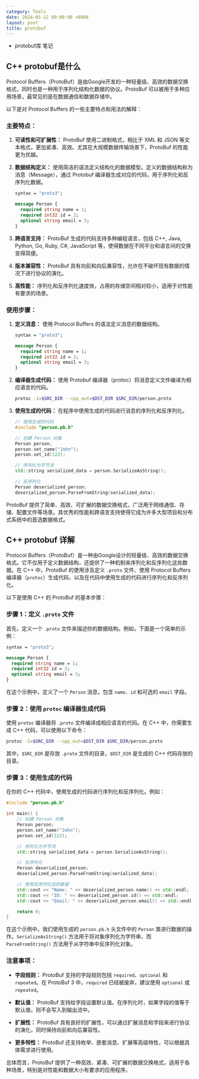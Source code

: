```yaml
---
category: Tools
date: 2024-05-22 09:00:00 +0800
layout: post
title: protobuf
---
```


+ protobuf库 笔记

## C++ protobuf是什么

Protocol Buffers（ProtoBuf）是由Google开发的一种轻量级、高效的数据交换格式，同时也是一种用于序列化结构化数据的协议。ProtoBuf 可以被用于多种应用场景，最常见的是在数据通信和数据存储中。

以下是对 Protocol Buffers 的一些主要特点和用法的解释：

### 主要特点：

1. **可读性和可扩展性：** ProtoBuf 使用二进制格式，相比于 XML 和 JSON 等文本格式，更加紧凑、高效。尤其在大规模数据传输场景下，ProtoBuf 的性能更为优越。

2. **数据结构定义：** 使用简洁的语法定义结构化的数据模型。定义的数据结构称为消息（Message），通过 Protobuf 编译器生成对应的代码，用于序列化和反序列化数据。

    ```proto
    syntax = "proto3";

    message Person {
      required string name = 1;
      required int32 id = 2;
      optional string email = 3;
    }
    ```

3. **跨语言支持：** ProtoBuf 生成的代码支持多种编程语言，包括 C++, Java, Python, Go, Ruby, C#, JavaScript 等，使得数据在不同平台和语言间的交换变得简便。

4. **版本兼容性：** ProtoBuf 具有向前和向后兼容性，允许在不破坏现有数据的情况下进行协议的演化。

5. **高性能：** 序列化和反序列化速度快，占用的存储空间相对较小，适用于对性能有要求的场景。

### 使用步骤：

1. **定义消息：** 使用 Protocol Buffers 的语法定义消息的数据结构。

    ```proto
    syntax = "proto3";

    message Person {
      required string name = 1;
      required int32 id = 2;
      optional string email = 3;
    }
    ```

2. **编译器生成代码：** 使用 Protobuf 编译器（protoc）将消息定义文件编译为相应语言的代码。

    ```bash
    protoc -I=$SRC_DIR --cpp_out=$DST_DIR $SRC_DIR/person.proto
    ```

3. **使用生成的代码：** 在程序中使用生成的代码进行消息的序列化和反序列化。

    ```cpp
    // 使用生成的代码
    #include "person.pb.h"

    // 创建 Person 对象
    Person person;
    person.set_name("John");
    person.set_id(123);

    // 序列化为字节流
    std::string serialized_data = person.SerializeAsString();

    // 反序列化
    Person deserialized_person;
    deserialized_person.ParseFromString(serialized_data);
    ```

ProtoBuf 提供了简单、高效、可扩展的数据交换格式，广泛用于网络通信、存储、配置文件等场景。其优秀的性能和跨语言支持使得它成为许多大型项目和分布式系统中的首选数据格式。

## C++ protobuf 详解

Protocol Buffers（ProtoBuf）是一种由Google设计的轻量级、高效的数据交换格式。它不仅用于定义数据结构，还提供了一种机制来序列化和反序列化这些数据。在 C++ 中，ProtoBuf 的使用涉及定义 `.proto` 文件、使用 Protocol Buffers 编译器（`protoc`）生成代码，以及在代码中使用生成的代码进行序列化和反序列化。

以下是使用 C++ 的 ProtoBuf 的基本步骤：

### 步骤 1：定义 `.proto` 文件

首先，定义一个 `.proto` 文件来描述你的数据结构。例如，下面是一个简单的示例：

```proto
syntax = "proto3";

message Person {
  required string name = 1;
  required int32 id = 2;
  optional string email = 3;
}
```

在这个示例中，定义了一个 `Person` 消息，包含 `name`、`id` 和可选的 `email` 字段。

### 步骤 2：使用 `protoc` 编译器生成代码

使用 `protoc` 编译器将 `.proto` 文件编译成相应语言的代码。在 C++ 中，你需要生成 C++ 代码，可以使用以下命令：

```bash
protoc -I=$SRC_DIR --cpp_out=$DST_DIR $SRC_DIR/person.proto
```

其中，`$SRC_DIR` 是存放 `.proto` 文件的目录，`$DST_DIR` 是生成的 C++ 代码存放的目录。

### 步骤 3：使用生成的代码

在你的 C++ 代码中，使用生成的代码进行序列化和反序列化。例如：

```cpp
#include "person.pb.h"

int main() {
    // 创建 Person 对象
    Person person;
    person.set_name("John");
    person.set_id(123);

    // 序列化为字节流
    std::string serialized_data = person.SerializeAsString();

    // 反序列化
    Person deserialized_person;
    deserialized_person.ParseFromString(serialized_data);

    // 使用反序列化后的数据
    std::cout << "Name: " << deserialized_person.name() << std::endl;
    std::cout << "ID: " << deserialized_person.id() << std::endl;
    std::cout << "Email: " << deserialized_person.email() << std::endl;

    return 0;
}
```

在这个示例中，我们使用生成的 `person.pb.h` 头文件中的 `Person` 类进行数据的操作。`SerializeAsString()` 方法用于将对象序列化为字符串，而 `ParseFromString()` 方法用于从字符串中反序列化对象。

### 注意事项：

- **字段规则：** ProtoBuf 支持的字段规则包括 `required`、`optional` 和 `repeated`。在 ProtoBuf 3 中，`required` 已经被废弃，建议使用 `optional` 或 `repeated`。

- **默认值：** ProtoBuf 支持给字段设置默认值。在序列化时，如果字段的值等于默认值，则不会写入到输出流中。

- **扩展性：** ProtoBuf 具有良好的扩展性，可以通过扩展消息和字段来进行协议的演化，同时保持向前和向后兼容性。

- **更多特性：** ProtoBuf 还支持枚举、嵌套消息、扩展等高级特性，可以根据具体需求进行使用。

总体而言，ProtoBuf 提供了一种高效、紧凑、可扩展的数据交换格式，适用于各种场景，特别是对性能和数据大小有要求的应用程序。